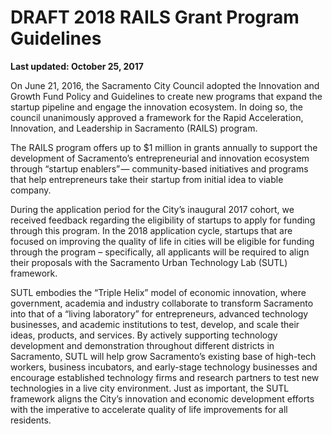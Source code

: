 # DRAFT **2018 RAILS Grant Program Guidelines**

**Last updated: October 25, 2017**

On June 21, 2016, the Sacramento City Council adopted the Innovation and Growth Fund Policy and Guidelines to create new programs that expand the startup pipeline and engage the innovation ecosystem. In doing so, the council unanimously approved a framework for the Rapid Acceleration, Innovation, and Leadership in Sacramento \(RAILS\) program.

The RAILS program offers up to $1 million in grants annually to support the development of Sacramento’s entrepreneurial and innovation ecosystem through “startup enablers” — community-based initiatives and programs that help entrepreneurs take their startup from initial idea to viable company.

During the application period for the City’s inaugural 2017 cohort, we received feedback regarding the eligibility of startups to apply for funding through this program. In the 2018 application cycle, startups that are focused on improving the quality of life in cities will be eligible for funding through the program – specifically, all applicants will be required to align their proposals with the Sacramento Urban Technology Lab \(SUTL\) framework.

SUTL embodies the “Triple Helix” model of economic innovation, where government, academia and industry collaborate to transform Sacramento into that of a “living laboratory” for entrepreneurs, advanced technology businesses, and academic institutions to test, develop, and scale their ideas, products, and services. By actively supporting technology development and demonstration throughout different districts in Sacramento, SUTL will help grow Sacramento’s existing base of high-tech workers, business incubators, and early-stage technology businesses and encourage established technology firms and research partners to test new technologies in a live city environment. Just as important, the SUTL framework aligns the City’s innovation and economic development efforts with the imperative to accelerate quality of life improvements for all residents.

